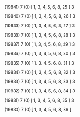 (19841) 7 (0) [ 1, 3, 4, 5, 6, 8, 25 ] 3 


(19840) 7 (0) [ 1, 3, 4, 5, 6, 8, 26 ] 3 


(19839) 7 (0) [ 1, 3, 4, 5, 6, 8, 27 ] 3 


(19838) 7 (0) [ 1, 3, 4, 5, 6, 8, 28 ] 3 


(19837) 7 (0) [ 1, 3, 4, 5, 6, 8, 29 ] 3 


(19836) 7 (0) [ 1, 3, 4, 5, 6, 8, 30 ] 3 


(19835) 7 (0) [ 1, 3, 4, 5, 6, 8, 31 ] 3 


(19834) 7 (0) [ 1, 3, 4, 5, 6, 8, 32 ] 3 


(19833) 7 (0) [ 1, 3, 4, 5, 6, 8, 33 ] 3 


(19832) 7 (0) [ 1, 3, 4, 5, 6, 8, 34 ] 3 


(19831) 7 (0) [ 1, 3, 4, 5, 6, 8, 35 ] 3 


(19830) 7 (0) [ 1, 3, 4, 5, 6, 8, 36 ]  

